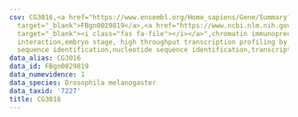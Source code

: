```yaml
---
csv: CG3016,<a href="https://www.ensembl.org/Homo_sapiens/Gene/Summary?db=core;g=FBgn0029819"
  target="_blank">FBgn0029819</a>,<a href="https://www.ncbi.nlm.nih.gov/pubmed/15998452"
  target="_blank"><i class="fas fa-file"></i></a>",chromatin immunoprecipitation assay,direct
  interaction,embryo stage, high throughput transcription profiling by microarray,nucleotide
  sequence identification,nucleotide sequence identification,transcriptional regulation,
data_alias: CG3016
data_id: FBgn0029819
data_numevidence: 1
data_species: Drosophila melanogaster
data_taxid: '7227'
title: CG3016
---
```

